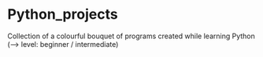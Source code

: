 # Python_projects
Collection of a colourful bouquet of programs created while learning Python (--> level: beginner / intermediate)
